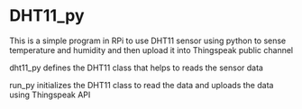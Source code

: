 # DHT11_py
This is a simple program in RPi to use DHT11 sensor using python to sense temperature and humidity 
and then upload it into Thingspeak public channel

dht11_py defines the DHT11 class that helps to reads the sensor data

run_py initializes the DHT11 class to read the data and uploads the data using Thingspeak API
